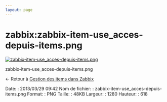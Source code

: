 ```yaml
---
layout: page
---
```


zabbix:zabbix-item-use\_acces-depuis-items.png
==============================================

[![zabbix-item-use\_acces-depuis-items.png](..//assets/media/zabbix/zabbix-item-use_acces-depuis-items.png@cache=&w=900&h=434 "zabbix-item-use_acces-depuis-items.png")](..//assets/media/zabbix/zabbix-item-use_acces-depuis-items.png@cache= "Afficher le fichier original")

zabbix-item-use\_acces-depuis-items.png

← Retour à [Gestion des items dans
Zabbix](../../zabbix/zabbix-item-use.html "zabbix:zabbix-item-use")

Date:
:   2013/03/29 09:42
Nom de fichier:
:   zabbix-item-use\_acces-depuis-items.png
Format:
:   PNG
Taille:
:   48KB
Largeur:
:   1280
Hauteur:
:   618

